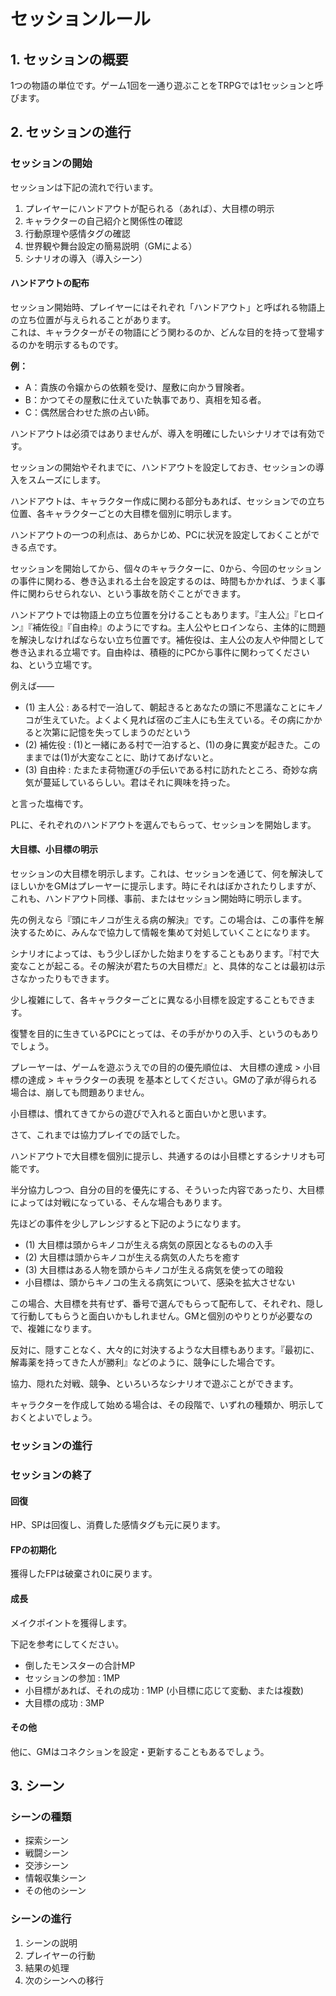 # セッションルール

## 1. セッションの概要

1つの物語の単位です。ゲーム1回を一通り遊ぶことをTRPGでは1セッションと呼びます。

## 2. セッションの進行

### セッションの開始

セッションは下記の流れで行います。

1. プレイヤーにハンドアウトが配られる（あれば）、大目標の明示
2. キャラクターの自己紹介と関係性の確認
3. 行動原理や感情タグの確認
4. 世界観や舞台設定の簡易説明（GMによる）
5. シナリオの導入（導入シーン）

#### ハンドアウトの配布

セッション開始時、プレイヤーにはそれぞれ「ハンドアウト」と呼ばれる物語上の立ち位置が与えられることがあります。  
これは、キャラクターがその物語にどう関わるのか、どんな目的を持って登場するのかを明示するものです。

**例：**
- A：貴族の令嬢からの依頼を受け、屋敷に向かう冒険者。
- B：かつてその屋敷に仕えていた執事であり、真相を知る者。
- C：偶然居合わせた旅の占い師。

ハンドアウトは必須ではありませんが、導入を明確にしたいシナリオでは有効です。

セッションの開始やそれまでに、ハンドアウトを設定しておき、セッションの導入をスムーズにします。

ハンドアウトは、キャラクター作成に関わる部分もあれば、セッションでの立ち位置、各キャラクターごとの大目標を個別に明示します。

ハンドアウトの一つの利点は、あらかじめ、PCに状況を設定しておくことができる点です。

セッションを開始してから、個々のキャラクターに、0から、今回のセッションの事件に関わる、巻き込まれる土台を設定するのは、時間もかかれば、うまく事件に関わらせられない、という事故を防ぐことができます。

ハンドアウトでは物語上の立ち位置を分けることもあります。『主人公』『ヒロイン』『補佐役』『自由枠』のようにですね。主人公やヒロインなら、主体的に問題を解決しなければならない立ち位置です。補佐役は、主人公の友人や仲間として巻き込まれる立場です。自由枠は、積極的にPCから事件に関わってくださいね、という立場です。

例えば――

- (1) 主人公 : ある村で一泊して、朝起きるとあなたの頭に不思議なことにキノコが生えていた。よくよく見れば宿のご主人にも生えている。その病にかかると次第に記憶を失ってしまうのだという
- (2) 補佐役 : (1)と一緒にある村で一泊すると、(1)の身に異変が起きた。このままでは(1)が大変なことに、助けてあげないと。
- (3) 自由枠 : たまたま荷物運びの手伝いである村に訪れたところ、奇妙な病気が蔓延しているらしい。君はそれに興味を持った。

と言った塩梅です。

PLに、それぞれのハンドアウトを選んでもらって、セッションを開始します。

#### 大目標、小目標の明示

セッションの大目標を明示します。これは、セッションを通じて、何を解決してほしいかをGMはプレーヤーに提示します。時にそれはぼかされたりしますが、これも、ハンドアウト同様、事前、またはセッション開始時に明示します。

先の例えなら『頭にキノコが生える病の解決』です。この場合は、この事件を解決するために、みんなで協力して情報を集めて対処していくことになります。

シナリオによっては、もう少しぼかした始まりをすることもあります。『村で大変なことが起こる。その解決が君たちの大目標だ』と、具体的なことは最初は示さなかったりもできます。

少し複雑にして、各キャラクターごとに異なる小目標を設定することもできます。

復讐を目的に生きているPCにとっては、その手がかりの入手、というのもありでしょう。

プレーヤーは、ゲームを遊ぶうえでの目的の優先順位は、 大目標の達成 > 小目標の達成 > キャラクターの表現 を基本としてください。GMの了承が得られる場合は、崩しても問題ありません。

小目標は、慣れてきてからの遊びで入れると面白いかと思います。

さて、これまでは協力プレイでの話でした。

ハンドアウトで大目標を個別に提示し、共通するのは小目標とするシナリオも可能です。

半分協力しつつ、自分の目的を優先にする、そういった内容であったり、大目標によっては対戦になっている、そんな場合もあります。

先ほどの事件を少しアレンジすると下記のようになります。

- (1) 大目標は頭からキノコが生える病気の原因となるものの入手
- (2) 大目標は頭からキノコが生える病気の人たちを癒す
- (3) 大目標はある人物を頭からキノコが生える病気を使っての暗殺
- 小目標は、頭からキノコの生える病気について、感染を拡大させない

この場合、大目標を共有せず、番号で選んでもらって配布して、それぞれ、隠して行動してもらうと面白いかもしれません。GMと個別のやりとりが必要なので、複雑になります。

反対に、隠すことなく、大々的に対決するような大目標もあります。『最初に、解毒薬を持ってきた人が勝利』などのように、競争にした場合です。

協力、隠れた対戦、競争、といろいろなシナリオで遊ぶことができます。

キャラクターを作成して始める場合は、その段階で、いずれの種類か、明示しておくとよいでしょう。

### セッションの進行

### セッションの終了

#### 回復

HP、SPは回復し、消費した感情タグも元に戻ります。

#### FPの初期化

獲得したFPは破棄され0に戻ります。

#### 成長

メイクポイントを獲得します。

下記を参考にしてください。

- 倒したモンスターの合計MP
- セッションの参加 : 1MP
- 小目標があれば、それの成功 : 1MP (小目標に応じて変動、または複数)
- 大目標の成功 : 3MP

#### その他

他に、GMはコネクションを設定・更新することもあるでしょう。

## 3. シーン
### シーンの種類
- 探索シーン
- 戦闘シーン
- 交渉シーン
- 情報収集シーン
- その他のシーン

### シーンの進行
1. シーンの説明
2. プレイヤーの行動
3. 結果の処理
4. 次のシーンへの移行
